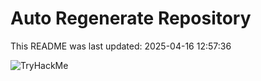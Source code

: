 # Auto Regenerate Repository

This README was last updated: 2025-04-16 12:57:36

 ![TryHackMe](https://tryhackme.com/badge/533634)